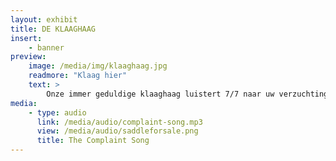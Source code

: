 ```yaml
---
layout: exhibit
title: DE KLAAGHAAG
insert:
    - banner
preview: 
    image: /media/img/klaaghaag.jpg
    readmore: "Klaag hier"
    text: >
        Onze immer geduldige klaaghaag luistert 7/7 naar uw verzuchtingen.
media:
    - type: audio
      link: /media/audio/complaint-song.mp3
      view: /media/audio/saddleforsale.png
      title: The Complaint Song
---
```

